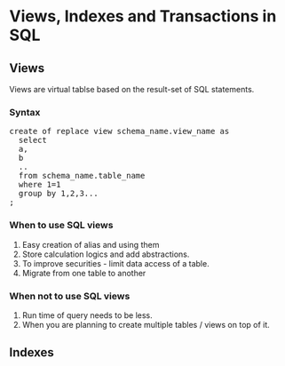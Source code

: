 # Views, Indexes and Transactions in SQL

## Views
Views are virtual tablse based on the result-set of SQL statements.

### Syntax
<pre>create of replace view schema_name.view_name as
  select 
  a,
  b
  ..
  from schema_name.table_name
  where 1=1
  group by 1,2,3... 
;
</pre>

### When to use SQL views
1. Easy creation of alias and using them
2. Store calculation logics and add abstractions.
3. To improve securities - limit data access of a table.
4. Migrate from one table to another

### When not to use SQL views
1. Run time of query needs to be less.
2. When you are planning to create multiple tables / views on top of it.

## Indexes

